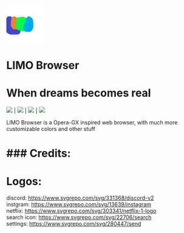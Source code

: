 <img src="./src/assets/limoblogo.png">

# LIMO Browser

# When dreams becomes real

<img src="https://img.shields.io/github/downloads/ferderplays/limob/total?color=0000FF&style=for-the-badge"> | <img src="https://img.shields.io/discord/856898680601706536.svg?color=orange&style=for-the-badge&logo=discord"> | <img src="https://img.shields.io/github/repo-size/ferderplays/limob?color=success&style=for-the-badge"> | <img src="https://img.shields.io/tokei/lines/github/ferderplays/limob?color=rgb(51,%20204,%20255)&style=for-the-badge">

LIMO Browser is a Opera-GX inspired web browser, with much more customizable colors and other stuff

# ### Credits:
Logos:
=====
discord: https://www.svgrepo.com/svg/331368/discord-v2 <br>
instgram: https://www.svgrepo.com/svg/13639/instagram <br>
netflix: https://www.svgrepo.com/svg/303341/netflix-1-logo <br>
search icon: https://www.svgrepo.com/svg/22706/search <br>
settings: https://www.svgrepo.com/svg/280447/send <br>
